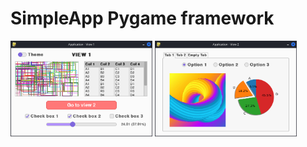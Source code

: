 # SimpleApp Pygame framework
<div>
  <img src="./doc/img1.png" width="45%">
  <img src="./doc/img2.png" width="45%">
</div>
